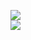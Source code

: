 [![](https://img.shields.io/badge/Made%20With-Github%20Spray-lightgrey.svg?style=for-the-badge&logo=github)](https://github.com/Annihil/github-spray#307)  
[![](https://i.imgur.com/2DrTn0Z.gif)](https://github.com/Annihil/github-spray)